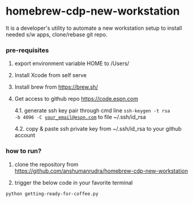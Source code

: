 # homebrew-cdp-new-workstation
It is a developer's utility to automate a new workstation setup to install needed s/w apps, clone/rebase git repo.


### pre-requisites
1. export environment variable HOME to /Users/<user>
2. Install Xcode from self serve
3. Install brew from https://brew.sh/
4. Get access to github repo https://code.espn.com

    4.1. generate ssh key pair through cmd line <code>ssh-keygen -t rsa -b 4096 -C your_email@espn.com</code> to file ~/.ssh/id_rsa
    
    4.2. copy & paste ssh private key from ~/.ssh/id_rsa to your github account
### how to run?
1. clone the repository from https://github.com/anshumanrudra/homebrew-cdp-new-workstation

2. trigger the below code in your favorite terminal

<code>python getting-ready-for-coffee.py</code>